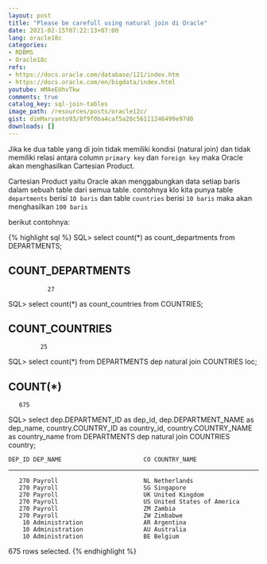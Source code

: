 ```yaml
---
layout: post
title: "Please be carefull using natural join di Oracle"
date: 2021-02-15T07:22:13+07:00
lang: oracle18c
categories:
- RDBMS
- Oracle18c
refs: 
- https://docs.oracle.com/database/121/index.htm
- https://docs.oracle.com/en/bigdata/index.html
youtube: mMAeEUhvTkw
comments: true
catalog_key: sql-join-tables
image_path: /resources/posts/oracle12c/
gist: dimMaryanto93/8f9f0ba4caf5a28c56111246499e97d0
downloads: []
---
```


Jika ke dua table yang di join tidak memiliki kondisi (natural join) dan tidak memiliki relasi antara column `primary key` dan `foreign key` maka Oracle akan menghasilkan Cartesian Product.

Cartesian Product yaitu Oracle akan menggabungkan data setiap baris dalam sebuah table dari semua table. contohnya klo kita punya table `departments` berisi `10 baris` dan table `countries` berisi `10 baris` maka akan menghasilkan `100 baris`

berikut contohnya:

{% highlight sql %}
SQL> select count(*) as count_departments
from DEPARTMENTS;

COUNT_DEPARTMENTS
-----------------
               27

SQL> select count(*) as count_countries
from COUNTRIES;

COUNT_COUNTRIES
---------------
             25

SQL> select count(*)
from DEPARTMENTS dep
         natural join COUNTRIES loc;

  COUNT(*)
----------
       675

SQL> select dep.DEPARTMENT_ID       as dep_id,
       dep.DEPARTMENT_NAME          as dep_name,
       country.COUNTRY_ID           as country_id,
       country.COUNTRY_NAME         as country_name
from DEPARTMENTS dep
         natural join COUNTRIES country;

    DEP_ID DEP_NAME                       CO COUNTRY_NAME
---------- ------------------------------ -- ----------------------------------------
       270 Payroll                        NL Netherlands
       270 Payroll                        SG Singapore
       270 Payroll                        UK United Kingdom
       270 Payroll                        US United States of America
       270 Payroll                        ZM Zambia
       270 Payroll                        ZW Zimbabwe
        10 Administration                 AR Argentina
        10 Administration                 AU Australia
        10 Administration                 BE Belgium

675 rows selected.
{% endhighlight %}